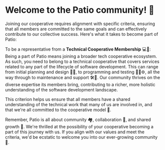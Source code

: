 # Welcome to the Patio community! 🎉

Joining our cooperative requires alignment with specific criteria, ensuring that all members are committed to the same goals and can effectively contribute to our collective success. Here's what it takes to become part of Patio:

To be a representative from a  **Technical Cooperative Membership**  💻🤝: Being a part of Patio means joining a broader tech cooperative ecosystem. As such, you need to belong to a technical cooperative that covers services related to any part of the lifecycle of software development. This can range from initial planning and design 📝🎨, to programming and testing 👨‍💻⚙️, all the way through to maintenance and support 🛠️🔧. Our community thrives on the diverse expertise its members bring, contributing to a richer, more holistic understanding of the software development landscape.

This criterion helps us ensure that all members have a shared understanding of the technical work that many of us are involved in, and that we're all committed to the cooperative model 🔄.

Remember, Patio is all about community 🏘️, collaboration 🤲, and shared growth 🌱. We're thrilled at the possibility of your cooperative becoming a part of this journey with us. If you align with our values and meet the criteria, we'd be ecstatic to welcome you into our ever-growing community 🥳.
